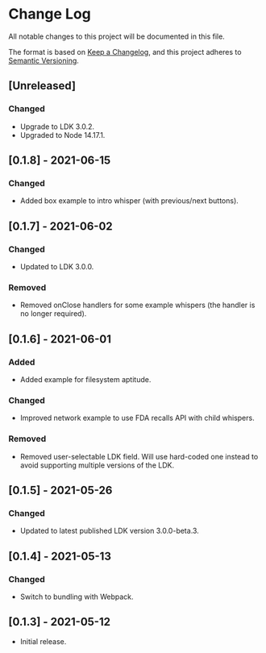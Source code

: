 # Change Log

All notable changes to this project will be documented in this file.

The format is based on [Keep a Changelog](https://keepachangelog.com/en/1.0.0/), and this project
adheres to [Semantic Versioning](https://semver.org/spec/v2.0.0.html).

## [Unreleased]

### Changed

- Upgrade to LDK 3.0.2.
- Upgraded to Node 14.17.1.

## [0.1.8] - 2021-06-15

### Changed

- Added box example to intro whisper (with previous/next buttons).

## [0.1.7] - 2021-06-02

### Changed

- Updated to LDK 3.0.0.

### Removed

- Removed onClose handlers for some example whispers (the handler is no longer required).

## [0.1.6] - 2021-06-01

### Added

- Added example for filesystem aptitude.

### Changed

- Improved network example to use FDA recalls API with child whispers.

### Removed

- Removed user-selectable LDK field. Will use hard-coded one instead to avoid supporting multiple
  versions of the LDK.

## [0.1.5] - 2021-05-26

### Changed

- Updated to latest published LDK version 3.0.0-beta.3.

## [0.1.4] - 2021-05-13

### Changed

- Switch to bundling with Webpack.

## [0.1.3] - 2021-05-12

- Initial release.
